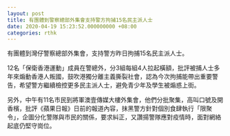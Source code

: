 ```yaml
---
layout: post
title: 有團體到警察總部外集會支持警方拘捕15名民主派人士
date: 2020-04-19 15:23:52.000000000 +08:00
categories: rthk
---
```


有團體到灣仔警察總部外集會，支持警方昨日拘捕15名民主派人士。

12名「保衛香港運動」成員在警總外，分3組每組4人拉起橫額，批評被捕人士多年來煽動香港人叛國，鼓吹港獨分離主義撕裂社會，認為今次拘捕能帶出重要警告，希望警方繼續檢控更多民主派人士，避免青少年及學生被煽惑上街。

另外，中午有11名市民到將軍澳壹傳媒大樓外集會，他們分批聚集，高叫口號及開香檳，批評《蘋果日報》日前的報道內容，抹黑警方針對個別食肆執行「限聚令」，企圖分化警隊與市民的關係，要求糾正，又讚揚警隊應對疫情時，面對網絡起底仍堅守崗位。

